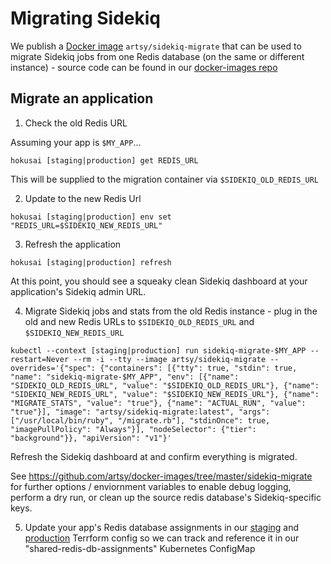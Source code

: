# Migrating Sidekiq

We publish a [Docker image](https://hub.docker.com/r/artsy/sidekiq-migrate) `artsy/sidekiq-migrate` that can be used to migrate Sidekiq jobs from one Redis database (on the same or different instance) - source code can be found in our [docker-images repo](https://github.com/artsy/docker-images/tree/master/sidekiq-migrate)

## Migrate an application

1) Check the old Redis URL

Assuming your app is `$MY_APP`...

```
hokusai [staging|production] get REDIS_URL
```

This will be supplied to the migration container via `$SIDEKIQ_OLD_REDIS_URL`

2) Update to the new Redis Url

```
hokusai [staging|production] env set "REDIS_URL=$SIDEKIQ_NEW_REDIS_URL"
```

3) Refresh the application

```
hokusai [staging|production] refresh
```

At this point, you should see a squeaky clean Sidekiq dashboard at your application's Sidekiq admin URL.

4) Migrate Sidekiq jobs and stats from the old Redis instance - plug in the old and new Redis URLs to `$SIDEKIQ_OLD_REDIS_URL` and `$SIDEKIQ_NEW_REDIS_URL`

```
kubectl --context [staging|production] run sidekiq-migrate-$MY_APP --restart=Never --rm -i --tty --image artsy/sidekiq-migrate --overrides='{"spec": {"containers": [{"tty": true, "stdin": true, "name": "sidekiq-migrate-$MY_APP", "env": [{"name": "SIDEKIQ_OLD_REDIS_URL", "value": "$SIDEKIQ_OLD_REDIS_URL"}, {"name": "SIDEKIQ_NEW_REDIS_URL", "value": "$SIDEKIQ_NEW_REDIS_URL"}, {"name": "MIGRATE_STATS", "value": "true"}, {"name": "ACTUAL_RUN", "value": "true"}], "image": "artsy/sidekiq-migrate:latest", "args": ["/usr/local/bin/ruby", "/migrate.rb"], "stdinOnce": true, "imagePullPolicy": "Always"}], "nodeSelector": {"tier": "background"}}, "apiVersion": "v1"}'
```

Refresh the Sidekiq dashboard at and confirm everything is migrated.

See https://github.com/artsy/docker-images/tree/master/sidekiq-migrate for further options / enviornment variables to enable debug logging, perform a dry run, or clean up the source redis database's Sidekiq-specific keys.


5) Update your app's Redis database assignments in our [staging](https://github.com/artsy/infrastructure/blob/master/terraform/staging/redis-database-assignments.tf) and [production](https://github.com/artsy/infrastructure/blob/master/terraform/production/redis-database-assignments.tf) Terrform config so we can track and reference it in our "shared-redis-db-assignments" Kubernetes ConfigMap
